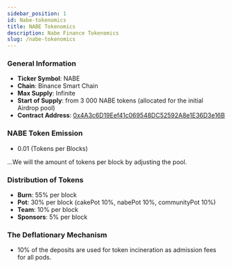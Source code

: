 ```yaml
---
sidebar_position: 1
id: Nabe-tokenomics
title: NABE Tokenomics
description: Nabe Finance Tokenomics
slug: /nabe-tokenomics
---
```


### General Information

- **Ticker Symbol**: NABE
- **Chain**: Binance Smart Chain
- **Max Supply**: Infinite
- **Start of Supply**: from 3 000 NABE tokens (allocated for the initial Airdrop pool)
- **Contract Address**: [0x4A3c6D19Eef41c069548DC52592A8e1E36D3e16B](https://bscscan.com/token/0x4A3c6D19Eef41c069548DC52592A8e1E36D3e16B)

### NABE Token Emission

- 0.01 (Tokens per Blocks)

...We will the amount of tokens per block by adjusting the pool.

### Distribution of Tokens

- **Burn**: 55% per block
- **Pot**: 30% per block (cakePot 10%, nabePot 10%, communityPot 10%)
- **Team**: 10% per block
- **Sponsors**: 5% per block

### The Deflationary Mechanism

- 10% of the deposits are used for token incineration as admission fees for all pods.
